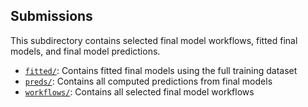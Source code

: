 ## Submissions

This subdirectory contains selected final model workflows, fitted final models, and final model predictions.

- [`fitted/`](fitted): Contains fitted final models using the full training dataset
- [`preds/`](preds): Contains all computed predictions from final models
- [`workflows/`](workflows): Contains all selected final model workflows
